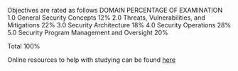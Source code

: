 
Objectives are rated as follows
DOMAIN PERCENTAGE OF EXAMINATION 
1.0 General Security Concepts 12% 
2.0 Threats, Vulnerabilities, and Mitigations 22% 
3.0 Security Architecture 18% 
4.0 Security Operations 28% 
5.0 Security Program Management and Oversight 20% 

Total 100%

Online resources to help with studying can be found [here](https://drive.google.com/drive/folders/1ndN1XI3mFM2NKDdbeHR54SEXJf2ZwJj0?usp=sharing)
